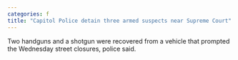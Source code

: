 ```yaml
---
categories: f
title: "Capitol Police detain three armed suspects near Supreme Court"
---
```

Two handguns and a shotgun were recovered from a vehicle that prompted the Wednesday street closures, police said.